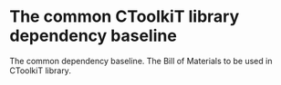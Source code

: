 # The common CToolkiT library dependency baseline
The common dependency baseline. The Bill of Materials to be used in CToolkiT library.
